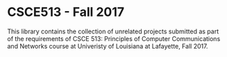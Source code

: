 # CSCE513 - Fall 2017
This library contains the collection of unrelated projects submitted as part of the requirements of CSCE 513: Principles of Computer Communications and Networks course at Univeristy of Louisiana at Lafayette, Fall 2017.
